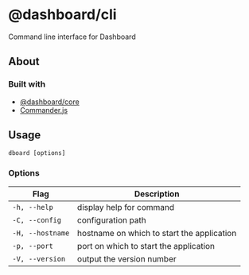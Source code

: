 # @dashboard/cli
Command line interface for Dashboard

## About

### Built with
- [@dashboard/core](../core)
- [Commander.js](https://www.npmjs.com/package/commander)

## Usage

```shell script
dboard [options]
```

### Options

| Flag             | Description                                |
|------------------|--------------------------------------------|
| `-h, --help`     | display help for command                   |
| `-C, --config`   | configuration path                         |
| `-H, --hostname` | hostname on which to start the application |
| `-p, --port`     | port on which to start the application     |
| `-V, --version`  | output the version number                  |
